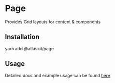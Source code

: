 # Page

Provides Grid layouts for content & components

## Installation

yarn add @atlaskit/page

## Usage

Detailed docs and example usage can be found [here](https://atlaskit.atlassian.com/packages/core/page)
